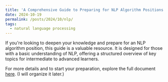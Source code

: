 ```yaml
---
title: 'A Comprehensive Guide to Preparing for NLP Algorithm Positions'
date: 2024-10-19
permalink: /posts/2024/10/nlp/
tags:
  - natural language processing
---
```


If you're looking to deepen your knowledge and prepare for an NLP algorithm position, this guide is a valuable resource. It is designed for those with a basic understanding of NLP, offering a structured overview of key topics for intermediate to advanced learners.

For more details and to start your preparation, explore the full document [here](https://pattern-pomelo-2a6.notion.site/16102be73a1480b3ba14c1be1a88c490?pvs=4). (I will organize it later.)
